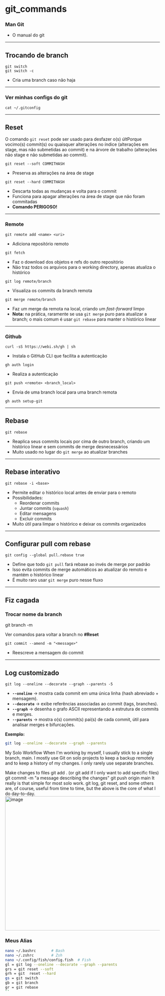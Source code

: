 # git_commands

### Man Git
- O manual do git

---

## Trocando de branch
`git switch`  
`git switch -c`  
- Cria uma branch caso não haja  

---

### Ver minhas configs do git
`cat ~/.gitconfig`

---

## Reset
O comando `git reset` pode ser usado para desfazer o(s) últPorque vocimo(s) commit(s) ou quaisquer alterações no índice (alterações em stage, mas não submetidas ao commit) e na árvore de trabalho (alterações não stage e não submetidas ao commit).

`git reset --soft COMMITHASH`  
- Preserva as alterações na área de stage

`git reset --hard COMMITHASH`  
- Descarta todas as mudanças e volta para o commit  
- Funciona para apagar alterações na área de stage que não foram commitadas  
- **Comando PERIGOSO!**

---

### Remote
`git remote add <name> <uri>`  
- Adiciona repositório remoto  

`git fetch`  
- Faz o download dos objetos e refs do outro repositório  
- Não traz todos os arquivos para o working directory, apenas atualiza o histórico  

`git log remote/branch`  
- Visualiza os commits da branch remota  

`git merge remote/branch`  
- Faz um merge da remota na local, criando um *fast-forward* limpo  
- **Nota:** na prática, raramente se usa `git merge` puro para atualizar a branch; o mais comum é usar `git rebase` para manter o histórico linear

---

### Github 
`curl -sS https://webi.sh/gh | sh`  
- Instala o GitHub CLI que facilita a autenticação  

`gh auth login`  
- Realiza a autenticação  

`git push <remote> <branch_local>`  
- Envia de uma branch local para uma branch remota
  
`gh auth setup-git`

---

## Rebase
`git rebase`  
- Reaplica seus commits locais por cima de outro branch, criando um histórico linear e sem commits de merge desnecessários  
- Muito usado no lugar do `git merge` ao atualizar branches

---

## Rebase interativo
`git rebase -i <base>`  
- Permite editar o histórico local antes de enviar para o remoto  
- Possibilidades:
  - Reordenar commits
  - Juntar commits (`squash`)
  - Editar mensagens
  - Excluir commits  
- Muito útil para limpar o histórico e deixar os commits organizados

---

## Configurar pull com rebase
`git config --global pull.rebase true`  
- Define que todo `git pull` fará rebase ao invés de merge por padrão  
- Isso evita commits de merge automáticos ao atualizar do remoto e mantém o histórico linear  
- É muito raro usar `git merge` puro nesse fluxo

---

## Fiz cagada
### Trocar nome da branch
git branch -m <novo-nome>

Ver comandos para voltar a branch no **#Reset**  

`git commit --amend -m "<message>"`  
- Reescreve a mensagem do commit

---

## Log customizado
`git log --oneline --decorate --graph --parents -5`  
- **`--oneline`** → mostra cada commit em uma única linha (hash abreviado + mensagem).  
- **`--decorate`** → exibe referências associadas ao commit (tags, branches).  
- **`--graph`** → desenha o grafo ASCII representando a estrutura de commits e merges.  
- **`--parents`** → mostra o(s) commit(s) pai(s) de cada commit, útil para analisar merges e bifurcações.  

**Exemplo:**  
```bash
git log --oneline --decorate --graph --parents
```

My Solo Workflow
When I'm working by myself, I usually stick to a single branch, main. I mostly use Git on solo projects to keep a backup remotely and to keep a history of my changes. I only rarely use separate branches.

Make changes to files
git add . (or git add <files> if I only want to add specific files)
git commit -m "a message describing the changes"
git push origin main
It really is that simple for most solo work. git log, git reset, and some others are, of course, useful from time to time, but the above is the core of what I do day-to-day.
<img width="930" height="436" alt="image" src="https://github.com/user-attachments/assets/179784e0-8831-49d5-9381-cc867c0fa682" />

### Meus Alias
```bash
nano ~/.bashrc       # Bash
nano ~/.zshrc        # Zsh
nano ~/.config/fish/config.fish  # Fish
gl = git log --oneline --decorate --graph --parents
grs = git reset --soft
grh = git  reset --hard
gs = git switch
gb = git branch
gr = git rebase
``
